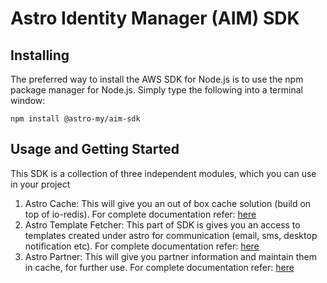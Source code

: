 # Astro Identity Manager (AIM) SDK

## Installing
The preferred way to install the AWS SDK for Node.js is to use the npm package manager for Node.js. Simply type the following into a terminal window:
```
npm install @astro-my/aim-sdk
```

## Usage and Getting Started
This SDK is a collection of three independent modules, which you can use in your project

1. Astro Cache: This will give you an out of box cache solution (build on top of io-redis). For complete documentation refer: [here](./lib/cache/README.md)
2. Astro Template Fetcher: This part of SDK is gives you an access to templates created under astro for communication (email, sms, desktop notification etc). For complete documentation refer: [here](./lib/template/README.md)
3. Astro Partner: This will give you partner information and maintain them in cache, for further use. For complete documentation refer: [here](./lib/partner/README.md)

